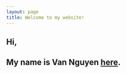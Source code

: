 ```yaml
---
layout: page
title: Welcome to my website!
---
```


## Hi,
## My name is Van Nguyen [here](../archive).
